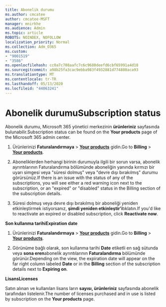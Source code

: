 ```yaml
---
title: Abonelik durumu
ms.author: cmcatee
author: cmcatee-MSFT
manager: mnirkhe
ms.audience: Admin
ms.topic: article
ROBOTS: NOINDEX, NOFOLLOW
localization_priority: Normal
ms.collection: Adm_O365
ms.custom:
- "9001519"
- "3586"
ms.openlocfilehash: cc0a7c708aafc7c6c9680deefd6cbf65991a4d18
ms.sourcegitcommit: a98b25fa3cac9ebba983f4932881d774880aca93
ms.translationtype: MT
ms.contentlocale: tr-TR
ms.lasthandoff: 05/13/2020
ms.locfileid: "44063241"
---
```

# <a name="subscription-status"></a><span data-ttu-id="5b1d7-102">Abonelik durumu</span><span class="sxs-lookup"><span data-stu-id="5b1d7-102">Subscription status</span></span>

<span data-ttu-id="5b1d7-103">Abonelik durumu, Microsoft 365 yönetici merkezinin **ürünleriniz** sayfasında bulunabilir.</span><span class="sxs-lookup"><span data-stu-id="5b1d7-103">Subscription status can be found on the **Your products** page of the Microsoft 365 admin center.</span></span>

1. <span data-ttu-id="5b1d7-104">Ürünlerinizi **Faturalandırmaya**  >  **[Your products](https://go.microsoft.com/fwlink/p/?linkid=842054)** gidin.</span><span class="sxs-lookup"><span data-stu-id="5b1d7-104">Go to **Billing** > **[Your products](https://go.microsoft.com/fwlink/p/?linkid=842054)**.</span></span>

2. <span data-ttu-id="5b1d7-105">Aboneliklerden herhangi birinin durumuyla ilgili bir sorun varsa, abonelik ayrıntılarının Faturalandırma bölümünde aboneliğin yanında kırmızı bir uyarı simgesi veya "süresi dolmuş" veya "devre dışı bırakılmış" durumu görürsünüz.</span><span class="sxs-lookup"><span data-stu-id="5b1d7-105">If there is an issue with the status of any of the subscriptions, you will see either a red warning icon next to the subscription, or an "expired" or "disabled" status in the Billing section of the subscription details.</span></span>

3. <span data-ttu-id="5b1d7-106">Süresi dolmuş veya devre dışı bırakılmış bir aboneliği yeniden etkinleştirmek istiyorsanız, **şimdi yeniden etkinleştir'i**tıklatın.</span><span class="sxs-lookup"><span data-stu-id="5b1d7-106">If you'd like to reactivate an expired or disabled subscription, click **Reactivate now**.</span></span>

<span data-ttu-id="5b1d7-107">**Son kullanma tarihi**</span><span class="sxs-lookup"><span data-stu-id="5b1d7-107">**Expiration date**</span></span>

1. <span data-ttu-id="5b1d7-108">Ürünlerinizi **Faturalandırmaya**  >  **[Your products](https://go.microsoft.com/fwlink/p/?linkid=842054)** gidin.</span><span class="sxs-lookup"><span data-stu-id="5b1d7-108">Go to **Billing** > **[Your products](https://go.microsoft.com/fwlink/p/?linkid=842054)**.</span></span>

2. <span data-ttu-id="5b1d7-109">Görünüme bağlı olarak, son kullanma tarihi **Date** etiketli en sağ sütunda veya **sona eren**abonelik ayrıntılarının **Faturalandırma** bölümünde görünür.</span><span class="sxs-lookup"><span data-stu-id="5b1d7-109">Depending on the view, the expiration date will appear on the far right column labeled **Date** or in the **Billing** section of the subscription details next to **Expiring on**.</span></span>

<span data-ttu-id="5b1d7-110">**Lisans**</span><span class="sxs-lookup"><span data-stu-id="5b1d7-110">**Licenses**</span></span>

<span data-ttu-id="5b1d7-111">Satın alınan ve kullanılan lisans ların **sayısı, ürünleriniz** sayfasında abonelik tarafından listelenir.</span><span class="sxs-lookup"><span data-stu-id="5b1d7-111">The number of licenses purchased and in use is listed by subscription on the **Your products** page.</span></span>

